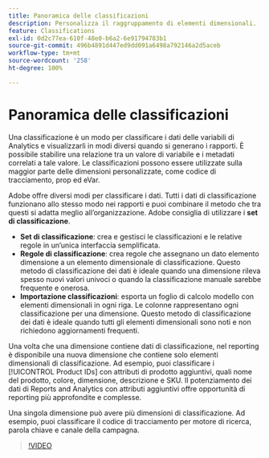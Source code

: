 ```yaml
---
title: Panoramica delle classificazioni
description: Personalizza il raggruppamento di elementi dimensionali.
feature: Classifications
exl-id: 0d2c77ea-610f-48e0-b6a2-6e91794783b1
source-git-commit: 496b4891d447ed9dd091a6498a792146a2d5aceb
workflow-type: tm+mt
source-wordcount: '258'
ht-degree: 100%

---
```


# Panoramica delle classificazioni

Una classificazione è un modo per classificare i dati delle variabili di Analytics e visualizzarli in modi diversi quando si generano i rapporti. È possibile stabilire una relazione tra un valore di variabile e i metadati correlati a tale valore. Le classificazioni possono essere utilizzate sulla maggior parte delle dimensioni personalizzate, come codice di tracciamento, prop ed eVar.

Adobe offre diversi modi per classificare i dati. Tutti i dati di classificazione funzionano allo stesso modo nei rapporti e puoi combinare il metodo che tra questi si adatta meglio all’organizzazione. Adobe consiglia di utilizzare i **set di classificazione**.

* **Set di classificazione**: crea e gestisci le classificazioni e le relative regole in un’unica interfaccia semplificata.
* **Regole di classificazione**: crea regole che assegnano un dato elemento dimensione a un elemento dimensionale di classificazione. Questo metodo di classificazione dei dati è ideale quando una dimensione rileva spesso nuovi valori univoci o quando la classificazione manuale sarebbe frequente e onerosa.
* **Importazione classificazioni**: esporta un foglio di calcolo modello con elementi dimensionali in ogni riga. Le colonne rappresentano ogni classificazione per una dimensione. Questo metodo di classificazione dei dati è ideale quando tutti gli elementi dimensionali sono noti e non richiedono aggiornamenti frequenti.

Una volta che una dimensione contiene dati di classificazione, nel reporting è disponibile una nuova dimensione che contiene solo elementi dimensionali di classificazione. Ad esempio, puoi classificare i [!UICONTROL Product IDs] con attributi di prodotto aggiuntivi, quali nome del prodotto, colore, dimensione, descrizione e SKU. Il potenziamento dei dati di Reports and Analytics con attributi aggiuntivi offre opportunità di reporting più approfondite e complesse.

Una singola dimensione può avere più dimensioni di classificazione. Ad esempio, puoi classificare il codice di tracciamento per motore di ricerca, parola chiave e canale della campagna.

>[!VIDEO](https://video.tv.adobe.com/v/16853/?quality=12)
